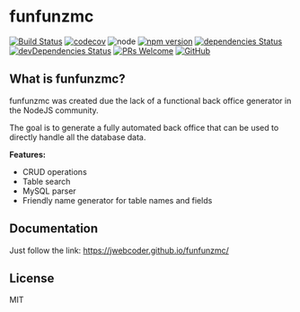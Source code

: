 # funfunzmc

[![Build Status][travis-badge]][travis]
[![codecov][codecov-badge]][codecov]
![node][node]
[![npm version][npm-badge]][npm]
[![dependencies Status][dependencies-badge]][dependencies]
[![devDependencies Status][dev-dependencies-badge]][dev-dependencies]
[![PRs Welcome][prs-badge]][prs]
[![GitHub][license-badge]][license]


## What is funfunzmc?

funfunzmc was created due the lack of a functional back office generator in the NodeJS community.

The goal is to generate a fully automated back office that can be used to directly handle all the database data.

**Features:**
- CRUD operations
- Table search
- MySQL parser
- Friendly name generator for table names and fields


## Documentation

Just follow the link: https://jwebcoder.github.io/funfunzmc/

## License

MIT

[travis-badge]: https://travis-ci.com/JWebCoder/funfunzmc.svg?branch=master
[travis]: https://travis-ci.com/JWebCoder/funfunzmc

[codecov-badge]: https://codecov.io/gh/JWebCoder/funfunzmc/branch/master/graph/badge.svg
[codecov]: https://codecov.io/gh/JWebCoder/funfunzmc

[node]: https://img.shields.io/node/v/funfunzmc.svg

[npm-badge]: https://badge.fury.io/js/funfunzmc.svg
[npm]: https://badge.fury.io/js/funfunzmc

[dependencies-badge]: https://david-dm.org/JWebCoder/funfunzmc/status.svg
[dependencies]: https://david-dm.org/JWebCoder/funfunzmc

[dev-dependencies-badge]: https://david-dm.org/JWebCoder/funfunzmc/dev-status.svg
[dev-dependencies]: https://david-dm.org/JWebCoder/funfunzmc?type=dev

[prs-badge]: https://img.shields.io/badge/PRs-welcome-brightgreen.svg
[prs]: http://makeapullrequest.com

[license-badge]: https://img.shields.io/github/license/JWebCoder/funfunzmc.svg
[license]: https://github.com/JWebCoder/funfunzmc/blob/master/LICENSE